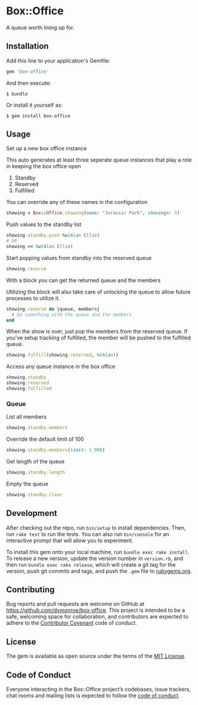 # Box::Office

A queue worth lining up for.

## Installation

Add this line to your application's Gemfile:

```ruby
gem 'box-office'
```

And then execute:

    $ bundle

Or install it yourself as:

    $ gem install box-office

## Usage

Set up a new box office instance

This auto generates at least three seperate queue instances that
play a role in keeping the box office open

  1. Standby
  2. Reserved
  3. Fulfilled

You can override any of these names in the configuration

```ruby
showing = Box::Office.showing(name: "Jurassic Park", showings: 5)
```

Push values to the standby list

```ruby
showing.standby.push %w(Alan Ellie)
# OR
showing << %w(Alan Ellie)
```

Start popping values from standby into the reserved queue

```ruby
showing.reserve
```

With a block you can get the returned queue and the members

Utilizing the block will also take care of unlocking the queue to allow
future processes to utilize it.

```ruby
showing.reserve do |queue, members|
  # Do something with the queue and the members
end
```

When the show is over, just pop the members from the reserved queue.
If you've setup tracking of fulfilled, the member will be pushed to
the fulfilled queue.

```ruby
showing.fulfill(showing.reserved, %(Alan))
```

Access any queue instance in the box office
```ruby
showing.standby
showing.reserved
showing.fulfilled
```

### Queue

List all members

```ruby
showing.standby.members
```

Override the default limit of 100

```ruby
showing.standby.members(limit: 1_000)
```

Get length of the queue

```ruby
showing.standby.length
```

Empty the queue

```ruby
showing.standby.clear
```

## Development

After checking out the repo, run `bin/setup` to install dependencies. Then, run `rake test` to run the tests. You can also run `bin/console` for an interactive prompt that will allow you to experiment.

To install this gem onto your local machine, run `bundle exec rake install`. To release a new version, update the version number in `version.rb`, and then run `bundle exec rake release`, which will create a git tag for the version, push git commits and tags, and push the `.gem` file to [rubygems.org](https://rubygems.org).

## Contributing

Bug reports and pull requests are welcome on GitHub at https://github.com/dvmonroe/box-office. This project is intended to be a safe, welcoming space for collaboration, and contributors are expected to adhere to the [Contributor Covenant](http://contributor-covenant.org) code of conduct.

## License

The gem is available as open source under the terms of the [MIT License](https://opensource.org/licenses/MIT).

## Code of Conduct

Everyone interacting in the Box::Office project’s codebases, issue trackers, chat rooms and mailing lists is expected to follow the [code of conduct](https://github.com/[USERNAME]/box-office/blob/master/CODE_OF_CONDUCT.md).
